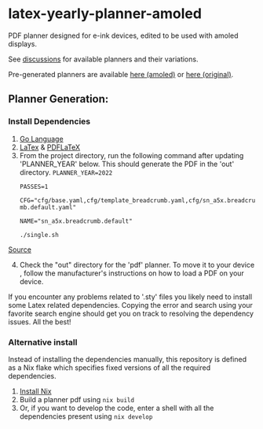 # latex-yearly-planner-amoled
PDF planner designed for e-ink devices, edited to be used with amoled displays.

See [discussions](https://github.com/kudrykv/latex-yearly-planner/discussions) for available planners and their variations.

Pre-generated planners are available [here (amoled)](https://github.com/kudrykv/latex-yearly-planner/discussions/134) or [here (original)](https://github.com/kudrykv/latex-yearly-planner/discussions/57).

## Planner Generation:
### Install Dependencies
1. [Go Language](https://go.dev/dl/)
2. [LaTex](https://miktex.org/download) & [PDFLaTeX](https://www.latex-project.org/get/)
3. From the project directory, run the following command after updating
 'PLANNER_YEAR' below. This should generate the PDF in the 'out' directory.
<code>PLANNER_YEAR=2022 \
PASSES=1 \
CFG="cfg/base.yaml,cfg/template_breadcrumb.yaml,cfg/sn_a5x.breadcrumb.default.yaml" \
NAME="sn_a5x.breadcrumb.default" \
./single.sh</code> 

[Source](https://github.com/kudrykv/latex-yearly-planner/discussions/34#discussioncomment-3128344)

4. Check the "out" directory for the 'pdf' planner. To move it to your device
, follow the manufacturer's instructions on how to load a PDF on your device.

If you encounter any problems related to '.sty' files you likely need to
 install some Latex related dependencies. Copying the error and search using
  your favorite search engine should get you on track to resolving the
   dependency issues. All the best!

### Alternative install
Instead of installing the dependencies manually, this repository is defined as a Nix flake which specifies fixed versions of all the required dependencies. 

1. [Install Nix](https://nixos.org/download.html)
2. Build a planner pdf using `nix build`
3. Or, if you want to develop the code, enter a shell with all the dependencies present using `nix develop`